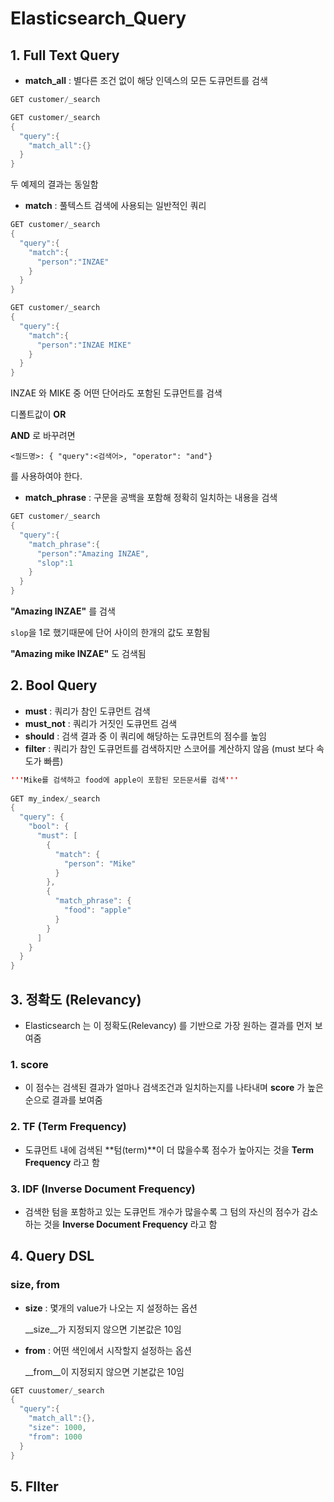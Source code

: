 # Elasticsearch_Query

## 1. Full Text Query

- __match_all__ : 별다른 조건 없이 해당 인덱스의 모든 도큐먼트를 검색

```java
GET customer/_search
```

```java
GET customer/_search
{
  "query":{
    "match_all":{}
  }
}
```

두 예제의 결과는 동일함



- __match__ : 풀텍스트 검색에 사용되는 일반적인 쿼리

```java
GET customer/_search
{
  "query":{
    "match":{
      "person":"INZAE"
    }
  }
}
```

```java
GET customer/_search
{
  "query":{
    "match":{
      "person":"INZAE MIKE"
    }
  }
}
```

INZAE 와 MIKE 중 어떤 단어라도 포함된 도큐먼트를 검색

디폴트값이 __OR__

__AND__ 로 바꾸려면 

`<필드명>: { "query":<검색어>, "operator": "and"}`

를 사용하여야 한다.



- __match_phrase__ : 구문을 공백을 포함해 정확히 일치하는 내용을 검색



```java
GET customer/_search
{
  "query":{
    "match_phrase":{
      "person":"Amazing INZAE",
      "slop":1
    }
  }
}
```

__"Amazing INZAE"__ 를 검색 

`slop`을 1로 했기때문에 단어 사이의 한개의 값도 포함됨

__"Amazing mike INZAE"__ 도 검색됨





## 2. Bool Query

- __must__ : 쿼리가 참인 도큐먼트 검색
- __must_not__ : 쿼리가 거짓인 도큐먼트 검색
- __should__ : 검색 결과 중 이 쿼리에 해당하는 도큐먼트의 점수를 높임
- __filter__ : 쿼리가 참인 도큐먼트를 검색하지만 스코어를 계산하지 않음 (must 보다 속도가 빠름)



```java
'''Mike를 검색하고 food에 apple이 포함된 모든문서를 검색'''
  
GET my_index/_search
{
  "query": {
    "bool": {
      "must": [
        {
          "match": {
            "person": "Mike"
          }
        },
        {
          "match_phrase": {
            "food": "apple"
          }
        }
      ]
    }
  }
}
```





## 3. 정확도 (Relevancy)

- Elasticsearch 는 이 정확도(Relevancy) 를 기반으로 가장 원하는 결과를 먼저 보여줌



### 1. score

- 이 점수는 검색된 결과가 얼마나 검색조건과 일치하는지를 나타내며 __score__ 가 높은 순으로 결과를 보여줌



### 2. TF (Term Frequency)

- 도큐먼트 내에 검색된 **텀(term)**이 더 많을수록 점수가 높아지는 것을 **Term Frequency** 라고 함



### 3. IDF (Inverse Document Frequency)

- 검색한 텀을 포함하고 있는 도큐먼트 개수가 많을수록 그 텀의 자신의 점수가 감소하는 것을 __Inverse Document Frequency__ 라고 함



## 4. Query DSL

###  size, from

- __size__ : 몇개의 value가 나오는 지 설정하는 옵션

  __size__가 지정되지 않으면 기본값은 10임

- __from__ : 어떤 색인에서 시작할지 설정하는 옵션

  __from__이 지정되지 않으면 기본값은 10임

```java
GET cuustomer/_search
{
  "query":{
    "match_all":{},
    "size": 1000,
    "from": 1000
  }
}
```



## 5. FIlter

